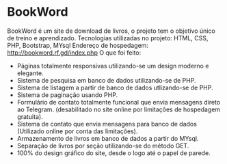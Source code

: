 # BookWord
 BookWord é um site de download de livros, o projeto tem o objetivo único de treino e aprendizado.
 Tecnologias utilizadas no projeto: HTML, CSS, PHP, Bootstrap, MYsql
 Endereço de hospedagem: http://bookword.rf.gd/index.php
 O que foi feito:
 - Páginas totalmente responsivas utilizando-se um design moderno e elegante.
 - Sistema de pesquisa em banco de dados utilizando-se de PHP.
 - Sistema de listagem a partir de banco de dados utlizando-se de PHP.
 - Sistema de paginação usando PHP.
 - Formulário de contato totalmente funcional que envia mensagens direto ao Telegram. (desabilitado no site online por limitações de hospedagem gratuita).
 - Sistema de contato que envia mensagens para banco de dados (Utilizado online por conta das limitações).
 - Armazenamento de livros em banco de dados a partir do MYsql.
 - Separação de livros por seção utilizando-se do método GET.
 - 100% do design gráfico do site, desde o logo até o papel de parede.




